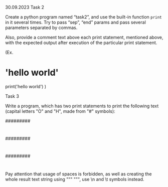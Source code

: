 30.09.2023
Task 2

Create a python program named “task2”, and use the built-in function `print` in it several times. Try to pass “sep”, “end” params and pass several parameters separated by commas.

Also, provide a comment text above each print statement, mentioned above, with the expected output after execution of the particular print statement.

(Ex.

# 'hello world'

print('hello world')
)

Task 3

Write a program, which has two print statements to print the following text (capital letters "O" and "H", made from "#" symbols):

#########

#

#

#

#########

#

#

#########

#

#

Pay attention that usage of spaces is forbidden, as well as creating the whole result text string using """ """, use \n and \t symbols instead.
